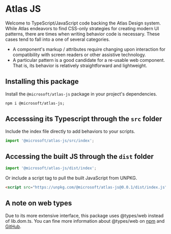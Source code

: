 # Atlas JS

Welcome to TypeScript/JavaScript code backing the Atlas Design system. While Atlas endeavors to find CSS-only strategies for creating modern UI patterns, there are times when writing behavior code is necessary. These cases tend to fall into a one of several categories.

- A component's markup / attributes require changing upon interaction for compatibility with screen readers or other assistive technology.
- A particular pattern is a good candidate for a re-usable web component. That is, its behavior is relatively straightforward and lightweight.

## Installing this package

Install the `@microsoft/atlas-js` package in your project's dependencies.

```
npm i @microsoft/atlas-js;
```

## Accesssing its Typescript through the `src` folder

Include the index file directly to add behaviors to your scripts.

```ts
import '@microsoft/atlas-js/src/index';
```

## Accessing the built JS through the `dist` folder

```js
import '@microsoft/atlas-js/dist/index';
```

Or include a script tag to pull the built JavaScript from UNPKG.

```html
<script src="https://unpkg.com/@microsoft/atlas-js@0.0.1/dist/index.js" type="module" defer>
```

## A note on web types

Due to its more extensive interface, this package uses @types/web instead of lib.dom.ts. You can fine more information about @types/web on [npm](https://www.npmjs.com/package/@types/web) and [GitHub](https://github.com/microsoft/TypeScript-DOM-Lib-Generator#readme).
